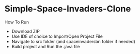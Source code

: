 # Simple-Space-Invaders-Clone
How To Run
* Download ZIP
* Use IDE of choice to Import/Open Project File
* Navigate to src folder (and spaceinvadersbn folder if needed)
* Build project and Run the .java file
